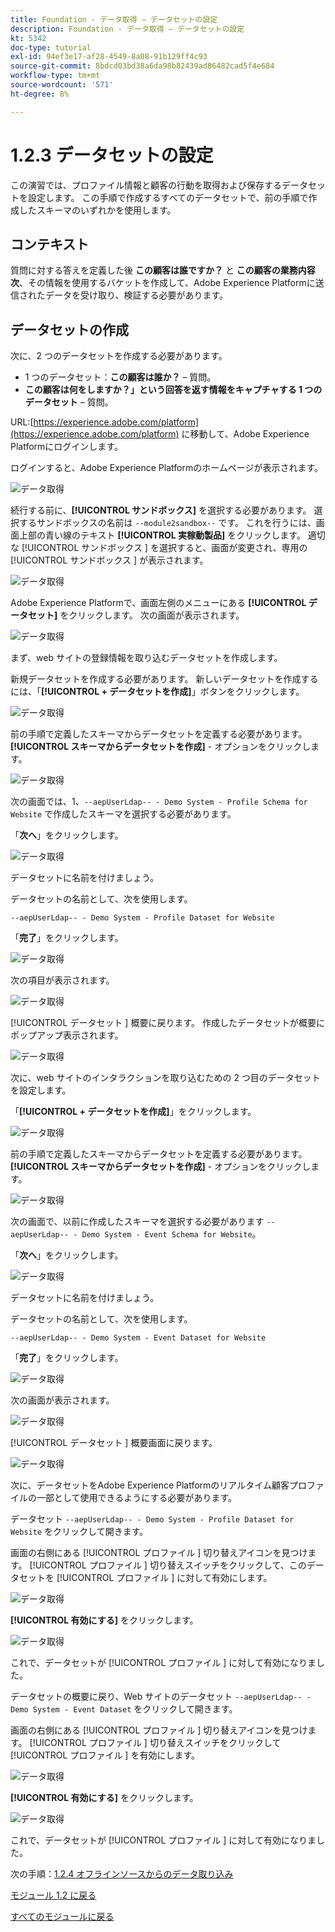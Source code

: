 ```yaml
---
title: Foundation - データ取得 – データセットの設定
description: Foundation - データ取得 – データセットの設定
kt: 5342
doc-type: tutorial
exl-id: 94ef3e17-af28-4549-8a08-91b129ff4c93
source-git-commit: 8bdcd03bd38a6da98b82439ad86482cad5f4e684
workflow-type: tm+mt
source-wordcount: '571'
ht-degree: 8%

---
```


# 1.2.3 データセットの設定

この演習では、プロファイル情報と顧客の行動を取得および保存するデータセットを設定します。 この手順で作成するすべてのデータセットで、前の手順で作成したスキーマのいずれかを使用します。

## コンテキスト

質問に対する答えを定義した後 **この顧客は誰ですか？** と **この顧客の業務内容次**、その情報を使用するバケットを作成して、Adobe Experience Platformに送信されたデータを受け取り、検証する必要があります。

## データセットの作成

次に、2 つのデータセットを作成する必要があります。

- 1 つのデータセット：**この顧客は誰か？** – 質問。
- **この顧客は何をしますか？」という回答を返す情報をキャプチャする 1 つのデータセット** – 質問。

URL:[https://experience.adobe.com/platform](https://experience.adobe.com/platform) に移動して、Adobe Experience Platformにログインします。

ログインすると、Adobe Experience Platformのホームページが表示されます。

![データ取得](./images/home.png)

続行する前に、**[!UICONTROL サンドボックス]** を選択する必要があります。 選択するサンドボックスの名前は ``--module2sandbox--`` です。 これを行うには、画面上部の青い線のテキスト **[!UICONTROL 実稼動製品]** をクリックします。 適切な [!UICONTROL  サンドボックス ] を選択すると、画面が変更され、専用の [!UICONTROL  サンドボックス ] が表示されます。

![データ取得](./images/sb1.png)

Adobe Experience Platformで、画面左側のメニューにある **[!UICONTROL データセット]** をクリックします。  次の画面が表示されます。

![データ取得](./images/menudatasets.png)

まず、web サイトの登録情報を取り込むデータセットを作成します。

新規データセットを作成する必要があります。 新しいデータセットを作成するには、「**[!UICONTROL + データセットを作成]**」ボタンをクリックします。

![データ取得](./images/createdataset.png)

前の手順で定義したスキーマからデータセットを定義する必要があります。 **[!UICONTROL スキーマからデータセットを作成]** - オプションをクリックします。

![データ取得](./images/datasetfromschema.png)

次の画面では、1、`--aepUserLdap-- - Demo System - Profile Schema for Website` で作成したスキーマを選択する必要があります。

「**次へ**」をクリックします。

![データ取得](./images/schemaselection.png)

データセットに名前を付けましょう。

データセットの名前として、次を使用します。

`--aepUserLdap-- - Demo System - Profile Dataset for Website`

「**完了**」をクリックします。

![データ取得](./images/datasetname.png)

次の項目が表示されます。

![データ取得](./images/dsoverview1.png)

[!UICONTROL  データセット ] 概要に戻ります。 作成したデータセットが概要にポップアップ表示されます。

![データ取得](./images/dsoverview2.png)

次に、web サイトのインタラクションを取り込むための 2 つ目のデータセットを設定します。

「**[!UICONTROL + データセットを作成]**」をクリックします。

![データ取得](./images/createdataset.png)


前の手順で定義したスキーマからデータセットを定義する必要があります。 **[!UICONTROL スキーマからデータセットを作成]** - オプションをクリックします。

![データ取得](./images/datasetfromschema.png)

次の画面で、以前に作成したスキーマを選択する必要があります `--aepUserLdap-- - Demo System - Event Schema for Website`。

「**次へ**」をクリックします。

![データ取得](./images/schemaselectionee.png)

データセットに名前を付けましょう。

データセットの名前として、次を使用します。

`--aepUserLdap-- - Demo System - Event Dataset for Website`

「**完了**」をクリックします。

![データ取得](./images/datasetnameee.png)

次の画面が表示されます。

![データ取得](./images/finish1ee.png)

[!UICONTROL  データセット ] 概要画面に戻ります。

![データ取得](./images/datasetsoverview.png)

次に、データセットをAdobe Experience Platformのリアルタイム顧客プロファイルの一部として使用できるようにする必要があります。

データセット `--aepUserLdap-- - Demo System - Profile Dataset for Website` をクリックして開きます。

画面の右側にある [!UICONTROL  プロファイル ] 切り替えアイコンを見つけます。
[!UICONTROL  プロファイル ] 切り替えスイッチをクリックして、このデータセットを [!UICONTROL  プロファイル ] に対して有効にします。

![データ取得](./images/ds1.png)

**[!UICONTROL 有効にする]** をクリックします。

![データ取得](./images/ds3.png)

これで、データセットが [!UICONTROL  プロファイル ] に対して有効になりました。

データセットの概要に戻り、Web サイトのデータセット `--aepUserLdap-- - Demo System - Event Dataset` をクリックして開きます。

画面の右側にある [!UICONTROL  プロファイル ] 切り替えアイコンを見つけます。 [!UICONTROL  プロファイル ] 切り替えスイッチをクリックして [!UICONTROL  プロファイル ] を有効にします。

![データ取得](./images/ds4.png)

**[!UICONTROL 有効にする]** をクリックします。

![データ取得](./images/ds5.png)

これで、データセットが [!UICONTROL  プロファイル ] に対して有効になりました。

次の手順：[1.2.4 オフラインソースからのデータ取り込み ](./ex4.md)

[モジュール 1.2 に戻る](./data-ingestion.md)

[すべてのモジュールに戻る](../../../overview.md)
